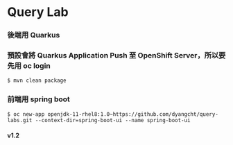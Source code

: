 # Query Lab

### 後端用 Quarkus
### 預設會將 Quarkus Application Push 至 OpenShift Server，所以要先用 oc login
``` $ mvn clean package ```

### 前端用 spring boot 
``` $ oc new-app openjdk-11-rhel8:1.0~https://github.com/dyangcht/query-labs.git --context-dir=spring-boot-ui --name spring-boot-ui ```

#### v1.2
